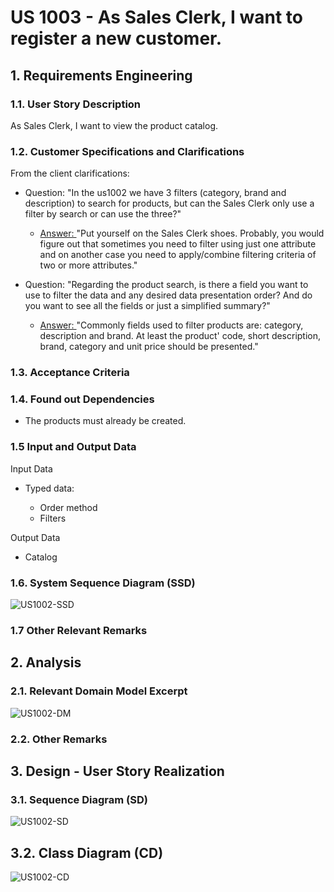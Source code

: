 # US 1003 - As Sales Clerk, I want to register a new customer.

## 1. Requirements Engineering

### 1.1. User Story Description

As Sales Clerk, I want to view the product catalog.

### 1.2. Customer Specifications and Clarifications

From the client clarifications:

* Question: "In the us1002 we have 3 filters (category, brand and description) to search for products, but can the Sales Clerk only use a filter by search or can use the three?"
  * [Answer: ](https://moodle.isep.ipp.pt/mod/forum/discuss.php?d=16092#p20677) "Put yourself on the Sales Clerk shoes. Probably, you would figure out that sometimes you need to filter using just one attribute and on another case you need to apply/combine filtering criteria of two or more attributes."

* Question: "Regarding the product search, is there a field you want to use to filter the data and any desired data presentation order? And do you want to see all the fields or just a simplified summary?"
  * [Answer: ](https://moodle.isep.ipp.pt/mod/forum/discuss.php?d=15690#p20165) "Commonly fields used to filter products are: category, description and brand. At least the product' code, short description, brand, category and unit price should be presented."
  

### 1.3. Acceptance Criteria


### 1.4. Found out Dependencies

* The products must already be created.


### 1.5 Input and Output Data


Input Data

* Typed data:

    * Order method
    * Filters

Output Data

* Catalog


### 1.6. System Sequence Diagram (SSD)


![US1002-SSD](US1002_SSD.svg)


### 1.7 Other Relevant Remarks




## 2. Analysis

### 2.1. Relevant Domain Model Excerpt

![US1002-DM](US1002_DM.svg)

### 2.2. Other Remarks




## 3. Design - User Story Realization

### 3.1. Sequence Diagram (SD)


![US1002-SD](US1002_SD.svg)

## 3.2. Class Diagram (CD)


![US1002-CD](US1002_CD.svg)

